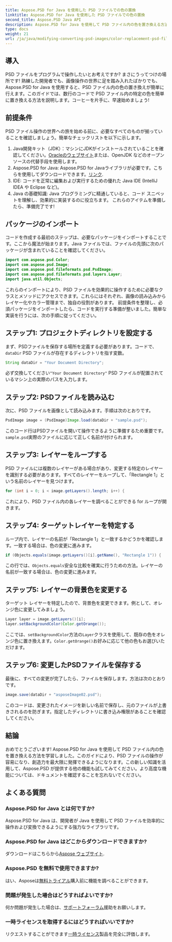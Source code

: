 ```yaml
---
title: Aspose.PSD for Java を使用した PSD ファイルでの色の置換
linktitle: Aspose.PSD for Java を使用した PSD ファイルでの色の置換
second_title: Aspose.PSD Java API
description: Aspose.PSD for Java を使用して PSD ファイル内の色を置き換える方法を学びます。この簡単なステップバイステップ ガイドに従って、画像を効率的に操作します。
type: docs
weight: 21
url: /ja/java/modifying-converting-psd-images/color-replacement-psd-files/
---
```

## 導入
PSD ファイルをプログラムで操作したいとお考えですか? まさにうってつけの場所です! 熟練した開発者でも、画像操作の世界に足を踏み入れたばかりでも、Aspose.PSD for Java を使用すると、PSD ファイル内の色の置き換えが簡単に行えます。このガイドでは、数行のコードで PSD ファイル内の特定の色を簡単に置き換える方法を説明します。コーヒーを片手に、早速始めましょう!
## 前提条件
PSD ファイル操作の世界への旅を始める前に、必要なすべてのものが揃っていることを確認しましょう。簡単なチェックリストを以下に示します。
1.  Java開発キット（JDK）：マシンにJDKがインストールされていることを確認してください。[Oracleのウェブサイト](https://www.oracle.com/java/technologies/javase-jdk11-downloads.html)または、OpenJDK などのオープンソースの代替手段を使用します。
2.  Aspose.PSD for Java: Aspose.PSD for Javaライブラリが必要です。こちらを使用してダウンロードできます。[リンク](https://releases.aspose.com/psd/java/).
3. IDE: コードを正常に編集および実行するための優れた Java IDE (IntelliJ IDEA や Eclipse など)。
4. Java の基礎知識: Java プログラミングに精通していると、コード スニペットを理解し、効果的に実装するのに役立ちます。
これらのアイテムを準備したら、準備完了です!
## パッケージのインポート
コードを作成する最初のステップは、必要なパッケージをインポートすることです。ここから魔法が始まります。Java ファイルでは、ファイルの先頭に次のパッケージが含まれていることを確認してください。
```java
import com.aspose.psd.Color;
import com.aspose.psd.Image;
import com.aspose.psd.fileformats.psd.PsdImage;
import com.aspose.psd.fileformats.psd.layers.Layer;
import java.util.Objects;
```
これらのインポートにより、PSD ファイルを効果的に操作するために必要なクラスとメソッドにアクセスできます。これらにはそれぞれ、画像の読み込みからレイヤー化やカラー管理まで、独自の役割があります。
前提条件を整理し、必須パッケージをインポートしたら、コードを実行する準備が整いました。簡単な実装を行うには、次の手順に従ってください。
## ステップ1: プロジェクトディレクトリを設定する
まず、PSDファイルを保存する場所を定義する必要があります。コードで、`dataDir` PSD ファイルが存在するディレクトリを指す変数。
```java
String dataDir = "Your Document Directory";
```
必ず交換してください`"Your Document Directory"` PSD ファイルが配置されているマシン上の実際のパスを入力します。
## ステップ2: PSDファイルを読み込む
次に、PSD ファイルを画像として読み込みます。手順は次のとおりです。
```java
PsdImage image = (PsdImage)Image.load(dataDir + "sample.psd");
```
このコード行はPSDファイルを開いて操作できるように準備するため重要です。`sample.psd`実際のファイルに応じて正しく名前が付けられます。
## ステップ3: レイヤーをループする
PSD ファイルには複数のレイヤーがある場合があり、変更する特定のレイヤーを識別する必要があります。すべてのレイヤーをループして、「Rectangle 1」という名前のレイヤーを見つけます。
```java
for (int i = 0; i < image.getLayers().length; i++) {
```
これにより、PSD ファイル内の各レイヤーを調べることができる for ループが開きます。
## ステップ4: ターゲットレイヤーを特定する
ループ内で、レイヤーの名前が「Rectangle 1」と一致するかどうかを確認します。一致する場合は、色の変更に進みます。
```java
if (Objects.equals(image.getLayers()[i].getName(), "Rectangle 1")) {
```
この行では、`Objects.equals`安全な比較を確実に行うための方法。レイヤーの名前が一致する場合は、色の変更に進みます。
## ステップ5: レイヤーの背景色を変更する
ターゲット レイヤーを特定したので、背景色を変更できます。例として、オレンジ色に変更してみましょう。
```java
Layer layer = image.getLayers()[i];
layer.setBackgroundColor(Color.getOrange());
```
ここでは、`setBackgroundColor`方法の`Layer`クラスを使用して、既存の色をオレンジ色に置き換えます。`Color.getOrange()`お好みに応じて他の色もお選びいただけます。
## ステップ6: 変更したPSDファイルを保存する
最後に、すべての変更が完了したら、ファイルを保存します。方法は次のとおりです。
```java
image.save(dataDir + "asposeImage02.psd");
```
このコードは、変更されたイメージを新しい名前で保存し、元のファイルが上書きされるのを防ぎます。指定したディレクトリに書き込み権限があることを確認してください。
## 結論
おめでとうございます! Aspose.PSD for Java を使用して PSD ファイル内の色を置き換える方法を学習しました。このガイドにより、PSD ファイルの操作が容易になり、創造力を最大限に発揮できるようになります。この新しい知識を活用して、Aspose.PSD が提供する他の機能も試してみてください。より高度な機能については、ドキュメントを確認することを忘れないでください。
## よくある質問
### Aspose.PSD for Java とは何ですか?
Aspose.PSD for Java は、開発者が Java を使用して PSD ファイルを効率的に操作および変換できるようにする強力なライブラリです。
### Aspose.PSD for Java はどこからダウンロードできますか?
ダウンロードはこちらから[Aspose ウェブサイト](https://releases.aspose.com/psd/java/).
### Aspose.PSD を無料で使用できますか?
はい、Asposeは[無料トライアル](https://releases.aspose.com/)購入前に機能を調べることができます。
### 問題が発生した場合はどうすればよいですか?
何か問題が発生した場合は、[サポートフォーラム](https://forum.aspose.com/c/psd/34)援助をお願いします。
### 一時ライセンスを取得するにはどうすればいいですか?
リクエストすることができます[一時ライセンス](https://purchase.aspose.com/temporary-license/)製品を完全に評価します。